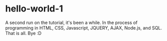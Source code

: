 # hello-world-1
A second run on the tutorial, it's been a while.
In the process of programming in HTML, CSS, Javascript, JQUERY, AJAX, Node.js, and SQL.
That is all. Bye :D
